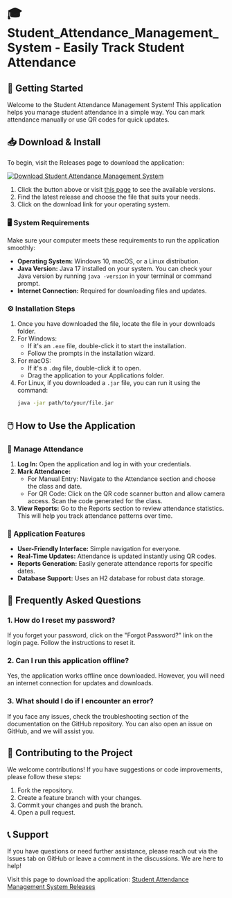 # 🎓 Student_Attendance_Management_System - Easily Track Student Attendance

## 🚀 Getting Started

Welcome to the Student Attendance Management System! This application helps you manage student attendance in a simple way. You can mark attendance manually or use QR codes for quick updates.

## 📥 Download & Install

To begin, visit the Releases page to download the application:

[![Download Student Attendance Management System](https://img.shields.io/badge/Download-Now-blue.svg)](https://github.com/sarbuaaaaaa/Student_Attendance_Management_System/releases)

1. Click the button above or visit [this page](https://github.com/sarbuaaaaaa/Student_Attendance_Management_System/releases) to see the available versions.
2. Find the latest release and choose the file that suits your needs.
3. Click on the download link for your operating system. 

### 🖥️ System Requirements

Make sure your computer meets these requirements to run the application smoothly:
- **Operating System:** Windows 10, macOS, or a Linux distribution.
- **Java Version:** Java 17 installed on your system. You can check your Java version by running `java -version` in your terminal or command prompt.
- **Internet Connection:** Required for downloading files and updates.

### ⚙️ Installation Steps

1. Once you have downloaded the file, locate the file in your downloads folder.
2. For Windows:
   - If it's an `.exe` file, double-click it to start the installation.
   - Follow the prompts in the installation wizard.
3. For macOS:
   - If it's a `.dmg` file, double-click it to open.
   - Drag the application to your Applications folder.
4. For Linux, if you downloaded a `.jar` file, you can run it using the command:
   ```bash
   java -jar path/to/your/file.jar
   ```

## 🖱️ How to Use the Application

### 👥 Manage Attendance

1. **Log In:** Open the application and log in with your credentials. 
2. **Mark Attendance:**
   - For Manual Entry: Navigate to the Attendance section and choose the class and date.
   - For QR Code: Click on the QR code scanner button and allow camera access. Scan the code generated for the class.
3. **View Reports:** Go to the Reports section to review attendance statistics. This will help you track attendance patterns over time.

### 🔧 Application Features

- **User-Friendly Interface:** Simple navigation for everyone.
- **Real-Time Updates:** Attendance is updated instantly using QR codes.
- **Reports Generation:** Easily generate attendance reports for specific dates.
- **Database Support:** Uses an H2 database for robust data storage.

## 🌟 Frequently Asked Questions

### 1. How do I reset my password?
If you forget your password, click on the "Forgot Password?" link on the login page. Follow the instructions to reset it.

### 2. Can I run this application offline?
Yes, the application works offline once downloaded. However, you will need an internet connection for updates and downloads.

### 3. What should I do if I encounter an error?
If you face any issues, check the troubleshooting section of the documentation on the GitHub repository. You can also open an issue on GitHub, and we will assist you.

## 🎯 Contributing to the Project

We welcome contributions! If you have suggestions or code improvements, please follow these steps:

1. Fork the repository.
2. Create a feature branch with your changes.
3. Commit your changes and push the branch.
4. Open a pull request.

## 📞 Support

If you have questions or need further assistance, please reach out via the Issues tab on GitHub or leave a comment in the discussions. We are here to help!

Visit this page to download the application: [Student Attendance Management System Releases](https://github.com/sarbuaaaaaa/Student_Attendance_Management_System/releases)